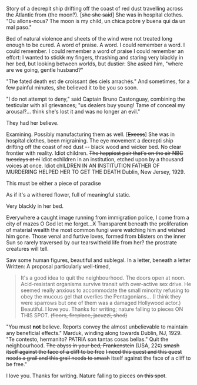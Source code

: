 Story of a decrepit ship drifting off the coast of red dust travelling across
the Atlantic from (the moon?). [<del>she she said</del>] She was in hospital
clothes. "Ou allons-nous? The moon is my child, un chica pobre y buena qui da un
mal paso."

Bed of natural violence and sheets of the wind were not treated long enough to be
cured. A word of praise. A word. I could remember a word. I could remember. I could
remember a word of praise I could remember an effort: I wanted to stick<del>k</del>
my fingers, thrashing and staring very blackly in her bed, but looking between
worlds, but dustier: She asked him, "where are we going, gentle husband?"

"The fated death est de croissant des ciels arrach&eacute;s." And sometimes, for
a few painful minutes, she believed it to be you so soon. 

"I do not attempt to deny," said Captain Bruno Castonguay, combining the testicular
with all grievances; "us dealers buy young! Tame of conceal my arousal?... think
she's lost it and was no longer an evil."

They had her believe.

Examining. Possibly manufacturing them as well. [<del>Excess</del>] She was in
hospital clothes, been migraining. The eye movement a decrepti ship drifting off
the coast of red dust -- black wood and wicker bed. No clear frontier with reality.
Idiot children. <del>The happiest pair that's on the air NBC tuesdays at ni</del>
Idiot <del>c</del>children in an institution, etched upon by a thousand voices at
once. Idiot chILDREN IN AN INSTITUTION FATHER OF MURDERING HELPED HER TO GET THE 
DEATH Dublin, New Jersey, 1929. 

This must be either a piece of paradise

As if it's a withered flower, full of meaningful static.

Very blackly in her bed. 

Everywhere a caught image running from immigration police, I come from a 
city of mazes O God let me forget...<del>X</del> Transparent beneath the
proliferation of material wealth the most common fungi were watching him
and wished him gone. Those venal and furtive loves, formed from blisters 
on the inner Sun so rarely traversed by our tearswitheld life from her?
the prostrate creatures will tell. 

Saw some human figures, beautiful and  sublegal. In a letter, beneath a
letter Written: A proposal particularly well-timed,
> It's a good idea to quit the neighbourhood. The doors open at noon. 
> Acid-resistant organisms survive transit with over-active sex drive.
> He seemed really anxious to accommodate the small minority refusing
> to obey the mucous gel that overlies the Pentagonians...
(I think they were sparrows but one of them was a damaged Hollywood actor.)
> Beautiful. I love you. Thanks for writing; nature falling to pieces
> ON THIS SPOT. <del>(floors, fireplace, jacuzzi, shed)</del>

"You must **not** believe. Reports convey the almost unbelievable to maintain
any beneficial effects." Marduk, winding along towards Dublin, NJ, 1929. "Te
contesto, hermanito? PATRIA son tantas cosas bellas." Quit the neighbourhood.
 <del>The abyss in your bed, Frankenstein</del> (USA, 22&cent;) <del>smash itself
 against the face of a cliff to be free</del> <del>I need this quest and this
 quest needs a grail and this grail needs to smash</del> itself against the face
 of a cliff to be free."
 
 I love you. Thanks for writing. Nature falling to pieces <del>on this spot</del>.
